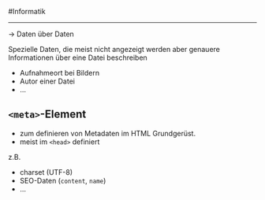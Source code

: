 #Informatik 
***

→ Daten über Daten

Spezielle Daten, die meist nicht angezeigt werden aber genauere Informationen über eine Datei beschreiben
- Aufnahmeort bei Bildern
- Autor einer Datei
- ...

## `<meta>`-Element
- zum definieren von Metadaten im HTML Grundgerüst.
- meist im `<head>` definiert

z.B.
- charset (UTF-8)
- SEO-Daten (`content`, `name`)
- ...